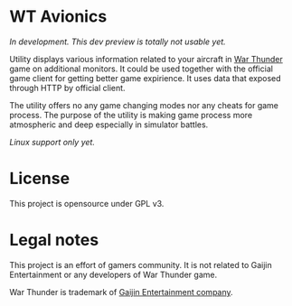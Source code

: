 # WT Avionics

*In development. This dev preview is totally not usable yet.*

Utility displays various information related to your aircraft in [War
Thunder](https://warthunder.com) game on additional monitors. It could
be used together with the official game client for getting better game
expirience. It uses data that exposed through HTTP by official client.

The utility offers no any game changing modes nor any cheats for game
process. The purpose of the utility is making game process more
atmospheric and deep especially in simulator battles.

*Linux support only yet.*

# License

This project is opensource under GPL v3.

# Legal notes

This project is an effort of gamers community. It is not related to
Gaijin Entertainment or any developers of War Thunder game.

War Thunder is trademark of [Gaijin Entertainment company](https://gaijin.net).
